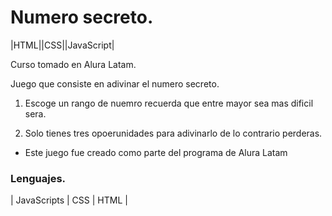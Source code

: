 # Numero secreto. 
|HTML||CSS||JavaScript|

Curso tomado en Alura Latam.

Juego que consiste en adivinar el numero secreto.

1.  Escoge un rango de nuemro recuerda que entre mayor sea mas dificil sera. 

2. Solo tienes tres opoerunidades para adivinarlo de lo contrario perderas.

* Este juego fue creado como parte del programa de Alura Latam
  
### Lenguajes.
| JavaScripts | CSS | HTML |
